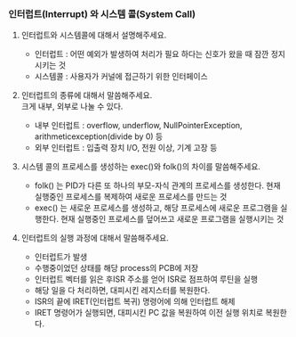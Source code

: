 ### 인터럽트(Interrupt) 와 시스템 콜(System Call)

1. 인터럽트와 시스템콜에 대해서 설명해주세요.

   - 인터럽트 : 어떤 예외가 발생하여 처리가 필요 하다는 신호가 왔을 때 잠깐 정지시키는 것
   - 시스템콜 : 사용자가 커널에 접근하기 위한 인터페이스

2. 인터럽트의 종류에 대해서 말씀해주세요.  
   크게 내부, 외부로 나눌 수 있다.

   - 내부 인터럽트 : overflow, underflow, NullPointerException, arithmeticexception(divide by 0) 등
   - 외부 인터럽트 : 입출력 장치 I/O, 전원 이상, 기계 고장 등

3. 시스템 콜의 프로세스를 생성하는 exec()와 folk()의 차이를 말씀해주세요.

   - folk() 는 PID가 다른 또 하나의 부모-자식 관계의 프로세스를 생성한다. 현재 실행중인 프로세스를 복제하여 새로운 프로세스를 만드는 것
   - exec() 는 새로운 프로세스를 생성하고, 해당 프로세스에 새로운 프로그램을 실행한다. 현재 실행중인 프로세스를 덮어쓰고 새로운 프로그램을 실행시키는 것

4. 인터럽트의 실행 과정에 대해서 말씀해주세요.
   - 인터럽트가 발생
   - 수행중이었던 상태를 해당 process의 PCB에 저장
   - 인터럽트 벡터를 읽은 후ISR 주소를 얻어 ISR로 점프하여 루틴을 실행
   - 해당 일을 다 처리하면, 대피시킨 레지스터를 복원한다.
   - ISR의 끝에 IRET(인터럽트 복귀) 명령어에 의해 인터럽트 해제
   - IRET 명령어가 실행되면, 대피시킨 PC 값을 복원하여 이전 실행 위치로 복원한다.
